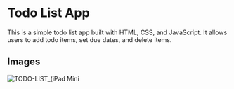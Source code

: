 # Todo List App

This is a simple todo list app built with HTML, CSS, and JavaScript. It allows users to add todo items, set due dates, and delete items.
## Images
<img src="https://github.com/kilundi/formvalidation/assets/95399799/a4c0fce2-39ca-4bd2-a170-8e874fd8c0c5" alt="TODO-LIST_(iPad Mini">
